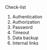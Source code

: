 Check-list

1. Authentication
2. Authorization
3. Password
4. Timeout
5. Data backup
6. Internal links
